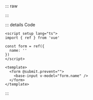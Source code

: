 ::: raw

<ClientOnly>
  <InputExample />
</ClientOnly>

:::

::: details Code

```vue
<script setup lang="ts">
import { ref } from 'vue'

const form = ref({
  name: ''
})
</script>

<template>
  <form @submit.prevent="">
    <base-input v-model="form.name" />
  </form>
</template>
```

:::
